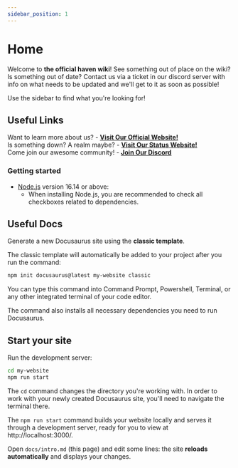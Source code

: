 ```yaml
---
sidebar_position: 1
---
```


# Home

Welcome to **the official haven wiki**!
See something out of place on the wiki? Is something out of date?
Contact us via a ticket in our discord server with info on what needs
to be updated and we'll get to it as soon as possible!

Use the sidebar to find what you're looking for!

## Useful Links

Want to learn more about us? - **[Visit Our Official Website!](https://haven-studios.xyz)**                  
Is something down? A realm maybe? - **[Visit Our Status Website!](https://haven-studios.xyz)**                           
Come join our awesome community! - **[Join Our Discord](https://haven-studios.xyz)**

### Getting started
- [Node.js](https://nodejs.org/en/download/) version 16.14 or above:
  - When installing Node.js, you are recommended to check all checkboxes related to dependencies.

## Useful Docs

Generate a new Docusaurus site using the **classic template**.

The classic template will automatically be added to your project after you run the command:

```bash
npm init docusaurus@latest my-website classic
```

You can type this command into Command Prompt, Powershell, Terminal, or any other integrated terminal of your code editor.

The command also installs all necessary dependencies you need to run Docusaurus.

## Start your site

Run the development server:

```bash
cd my-website
npm run start
```

The `cd` command changes the directory you're working with. In order to work with your newly created Docusaurus site, you'll need to navigate the terminal there.

The `npm run start` command builds your website locally and serves it through a development server, ready for you to view at http://localhost:3000/.

Open `docs/intro.md` (this page) and edit some lines: the site **reloads automatically** and displays your changes.
